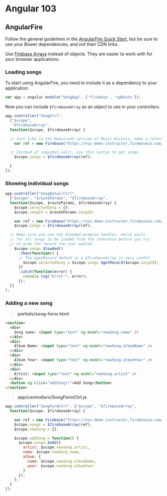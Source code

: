 # Angular 103

## AngularFire

Follow the general guidelines in the [AngularFire Quick Start](https://www.firebase.com/docs/web/libraries/angular/quickstart.html), but be sure to use your Bower dependencies, and not their CDN links.

Use [Firebase Arrays](https://www.firebase.com/docs/web/libraries/angular/guide/synchronized-arrays.html) instead of objects. They are easier to work with for your browser applications.

### Loading songs

To start using AngularFire, you need to include it as a dependency to your application.

```js
var app = angular.module("SongApp", ['firebase', 'ngRoute']);
```

Now you can include `$firebaseArray` as an object to use in your controllers.

```js
app.controller("SongCtrl", 
  ["$scope", 
   "$firebaseArray", 
  function($scope, $firebaseArray) {

  // Just like in the RequireJS version of Music History, make a reference
    var ref = new Firebase("https://nss-demo-instructor.firebaseio.com/songs");

  // Instead of snapshot.val(), use this syntax to get songs
    $scope.songs = $firebaseArray(ref);

  }
]);
```

### Showing individual songs

```js
app.controller("SongDetailCtrl",
  ["$scope", "$routeParams", "$firebaseArray",
  function($scope, $routeParams, $firebaseArray) {
    $scope.selectedSong = {};
    $scope.songId = $routeParams.songId;

    var ref = new Firebase("https://nss-demo-instructor.firebaseio.com/songs");
    $scope.songs = $firebaseArray(ref);

  // Make sure you use the $loaded promise handler, which waits
  // for all songs to be loaded from the reference before you try
  // to grab the record the user wanted.
    $scope.songs.$loaded()
      .then(function() {
      // The $getRecord method on a $firebaseArray is very useful
        $scope.selectedSong = $scope.songs.$getRecord($scope.songId);
      })
      .catch(function(error) {
        console.log("Error:", error);
      });
  }]
);
```

### Adding a new song

> **partials/song-form.html**

```html
<section>
  <div>
    Song name: <input type="text" ng-model="newSong.name" />
  </div>
  <div>
    Album Name: <input type="text" ng-model="newSong.albumName" />
  </div>
  <div>
    Album Year: <input type="text" ng-model="newSong.albumYear" />
  </div>
  <div>
    Artist: <input type="text" ng-model="newSong.artist" />
  </div>
  <button ng-click="addSong()">Add Song</button>
</section>
```

> **app/controllers/SongFormCtrl.js**

```js
app.controller("SongFormCtrl", ["$scope", "$firebaseArray",
  function($scope, $firebaseArray) {

    var ref = new Firebase("https://nss-demo-instructor.firebaseio.com/songs");
    $scope.songs = $firebaseArray(ref);
    $scope.newSong = {};

    $scope.addSong = function() {
      $scope.songs.$add({
        artist: $scope.newSong.artist,
        name: $scope.newSong.name,
        album: {
          name: $scope.newSong.albumName,
          year: $scope.newSong.albumYear
        }
      });
    };
  }
]);
```